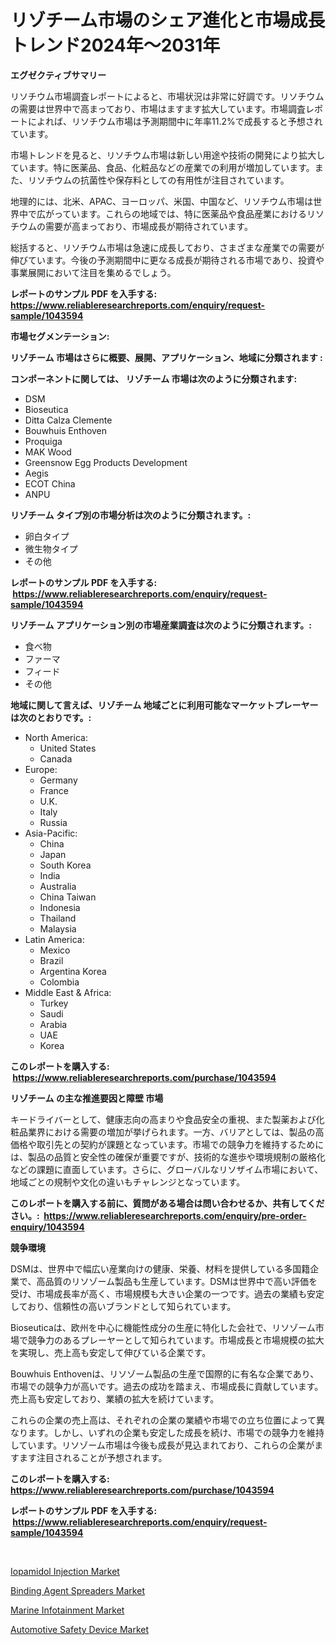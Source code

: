 <p><h1>リゾチーム市場のシェア進化と市場成長トレンド2024年〜2031年</h1></p><p><strong>エグゼクティブサマリー</strong></p>
<p><p>リソチウム市場調査レポートによると、市場状況は非常に好調です。リソチウムの需要は世界中で高まっており、市場はますます拡大しています。市場調査レポートによれば、リソチウム市場は予測期間中に年率11.2%で成長すると予想されています。</p><p>市場トレンドを見ると、リソチウム市場は新しい用途や技術の開発により拡大しています。特に医薬品、食品、化粧品などの産業での利用が増加しています。また、リソチウムの抗菌性や保存料としての有用性が注目されています。</p><p>地理的には、北米、APAC、ヨーロッパ、米国、中国など、リソチウム市場は世界中で広がっています。これらの地域では、特に医薬品や食品産業におけるリソチウムの需要が高まっており、市場成長が期待されています。</p><p>総括すると、リソチウム市場は急速に成長しており、さまざまな産業での需要が伸びています。今後の予測期間中に更なる成長が期待される市場であり、投資や事業展開において注目を集めるでしょう。</p></p>
<p><strong>レポートのサンプル PDF を入手する: <a href="https://www.reliableresearchreports.com/enquiry/request-sample/1043594">https://www.reliableresearchreports.com/enquiry/request-sample/1043594</a></strong></p>
<p><strong>市場セグメンテーション:</strong></p>
<p><strong> リゾチーム 市場はさらに概要、展開、アプリケーション、地域に分類されます :</strong></p>
<p><strong>コンポーネントに関しては、 リゾチーム 市場は次のように分類されます: &nbsp;</strong></p>
<p><ul><li>DSM</li><li>Bioseutica</li><li>Ditta Calza Clemente</li><li>Bouwhuis Enthoven</li><li>Proquiga</li><li>MAK Wood</li><li>Greensnow Egg Products Development</li><li>Aegis</li><li>ECOT China</li><li>ANPU</li></ul></p>
<p><strong> リゾチーム タイプ別の市場分析は次のように分類されます。:</strong></p>
<p><ul><li>卵白タイプ</li><li>微生物タイプ</li><li>その他</li></ul></p>
<p><strong>レポートのサンプル PDF を入手する: &nbsp;<a href="https://www.reliableresearchreports.com/enquiry/request-sample/1043594">https://www.reliableresearchreports.com/enquiry/request-sample/1043594</a></strong></p>
<p><strong> リゾチーム アプリケーション別の市場産業調査は次のように分類されます。:</strong></p>
<p><ul><li>食べ物</li><li>ファーマ</li><li>フィード</li><li>その他</li></ul></p>
<p><strong>地域に関して言えば、リゾチーム 地域ごとに利用可能なマーケットプレーヤーは次のとおりです。:</strong></p>
<p><ul>
    <li>
        North America:
        <ul>
            <li>United States</li>
            <li>Canada</li>
        </ul>
    </li>
    <li>
        Europe:
        <ul>
            <li>Germany</li>
            <li>France</li>
            <li>U.K.</li>
            <li>Italy</li>
            <li>Russia</li>
        </ul>
    </li>
    <li>
        Asia-Pacific:
        <ul>
            <li>China</li>
            <li>Japan</li>
            <li>South Korea</li>
            <li>India</li>
            <li>Australia</li>
            <li>China Taiwan</li>
            <li>Indonesia</li>
            <li>Thailand</li>
            <li>Malaysia</li>
        </ul>
    </li>
    <li>
        Latin America:
        <ul>
            <li>Mexico</li>
            <li>Brazil</li>
            <li>Argentina Korea</li>
            <li>Colombia</li>
        </ul>
    </li>
    <li>
        Middle East & Africa:
        <ul>
            <li>Turkey</li>
            <li>Saudi</li>
            <li>Arabia</li>
            <li>UAE</li>
            <li>Korea</li>
        </ul>
    </li>
    </ul></p>
<p><strong>このレポートを購入する: &nbsp;<a href="https://www.reliableresearchreports.com/purchase/1043594">https://www.reliableresearchreports.com/purchase/1043594</a></strong></p>
<p><strong>リゾチーム の主な推進要因と障壁 市場</strong></p>
<p><p>キードライバーとして、健康志向の高まりや食品安全の重視、また製薬および化粧品業界における需要の増加が挙げられます。一方、バリアとしては、製品の高価格や取引先との契約が課題となっています。市場での競争力を維持するためには、製品の品質と安全性の確保が重要ですが、技術的な進歩や環境規制の厳格化などの課題に直面しています。さらに、グローバルなリソザイム市場において、地域ごとの規制や文化の違いもチャレンジとなっています。</p></p>
<p><strong>このレポートを購入する前に、質問がある場合は問い合わせるか、共有してください。:&nbsp; <a href="https://www.reliableresearchreports.com/enquiry/pre-order-enquiry/1043594">https://www.reliableresearchreports.com/enquiry/pre-order-enquiry/1043594</a></strong></p>
<p><strong>競争環境</strong></p>
<p><p>DSMは、世界中で幅広い産業向けの健康、栄養、材料を提供している多国籍企業で、高品質のリソゾーム製品も生産しています。DSMは世界中で高い評価を受け、市場成長率が高く、市場規模も大きい企業の一つです。過去の業績も安定しており、信頼性の高いブランドとして知られています。</p><p>Bioseuticaは、欧州を中心に機能性成分の生産に特化した会社で、リソゾーム市場で競争力のあるプレーヤーとして知られています。市場成長と市場規模の拡大を実現し、売上高も安定して伸びている企業です。</p><p>Bouwhuis Enthovenは、リソゾーム製品の生産で国際的に有名な企業であり、市場での競争力が高いです。過去の成功を踏まえ、市場成長に貢献しています。売上高も安定しており、業績の拡大を続けています。</p><p>これらの企業の売上高は、それぞれの企業の業績や市場での立ち位置によって異なります。しかし、いずれの企業も安定した成長を続け、市場での競争力を維持しています。リソゾーム市場は今後も成長が見込まれており、これらの企業がますます注目されることが予想されます。</p></p>
<p><strong>このレポートを購入する: &nbsp; <a href="https://www.reliableresearchreports.com/purchase/1043594">https://www.reliableresearchreports.com/purchase/1043594</a></strong></p>
<p><strong>レポートのサンプル PDF を入手する: &nbsp;<a href="https://www.reliableresearchreports.com/enquiry/request-sample/1043594">https://www.reliableresearchreports.com/enquiry/request-sample/1043594</a></strong><strong></strong></p>
<p>&nbsp;</p>
<p><p><a href="https://lydian-appliance-61d.notion.site/Iopamidol-Injection-Market-Provides-a-Comprehensive-Analysis-Including-a-Macro-Overview-of-the-Marke-976cdf4b29d4418180af84d0d0ad56cc">Iopamidol Injection Market</a></p><p><a href="https://view.publitas.com/reportprime-1/insights-into-binding-agent-spreaders-market-size-analysing-market-share-trends-and-growth-from-2023-to-2030/">Binding Agent Spreaders Market</a></p><p><a href="https://view.publitas.com/reportprime-1/marine-infotainment-market-size-evaluating-its-market-trends-growth-and-projections-2023-2030/">Marine Infotainment Market</a></p><p><a href="https://github.com/Sherrillcrooksxa8i18ucf2m/Market-Research-Report-List-1/blob/main/automotive-safety-device-market.md">Automotive Safety Device Market</a></p></p>